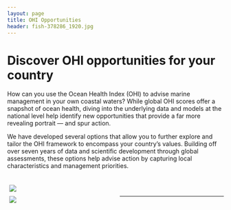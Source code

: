 ```yaml
---
layout: page
title: OHI Opportunities
header: fish-378286_1920.jpg
---
```


<!--- https://www.w3schools.com/howto/howto_css_images_side_by_side.asp --->
<!---/* Three image containers (use 25% for four, and 50% for two, etc) */ --->
<style>
.column {
  float: left;
  width: 50%;
  padding: 5px;
}

<!--- /* Clear floats after image containers */ --->
.row::after {
  content: "";
  clear: both;
  display: table;
}
</style>

# Discover OHI opportunities for your country

How can you use the Ocean Health Index (OHI) to advise marine management in your own coastal waters? While global OHI scores offer a snapshot of ocean health, diving into the underlying data and models at the national level help identify new opportunities that provide a far more revealing portrait — and spur action. 

We have developed several options that allow you to further explore and tailor the OHI framework to encompass your country’s values. Building off over seven years of data and scientific development through global assessments, these options help advise action by capturing local characteristics and management priorities. 

<br>


<!---

<div class="col2">
<a href="/projects/ohi-go">
    <img src="../../assets/themes/OHI/img/testing.jpg">
  </a>
<a href="/projects/ohi-plus">
    <img src="../../assets/themes/OHI/img/testing.jpg">
  </a>
</div>

--->

<div class="row">
  <div class="column">
    <a href="/projects/ohi-go">
    <img src="https://docs.google.com/drawings/d/e/2PACX-1vRl7AVooqRwU_W6oTqCK8LKoJJ1u4DqFt2aEBzPS3F-1MAnOS2CvrSp2pisPwxN1wmScwJtoJMmGulQ/pub?w=450&h=280">
  </a>
  </div>
  <div class="column">
    <a href="/projects/ohi-plus">
    <img src="https://docs.google.com/drawings/d/e/2PACX-1vS_FGD9HhlrwipP6oJDlUd8F4cbm6ZwfZ3oOGgZua7SGChD2Bxiw-pafB4Ef405q82KvaKo_JBHmJME/pub?w=450&h=275">
  </a>
  </div>
</div>

<br> 

----

